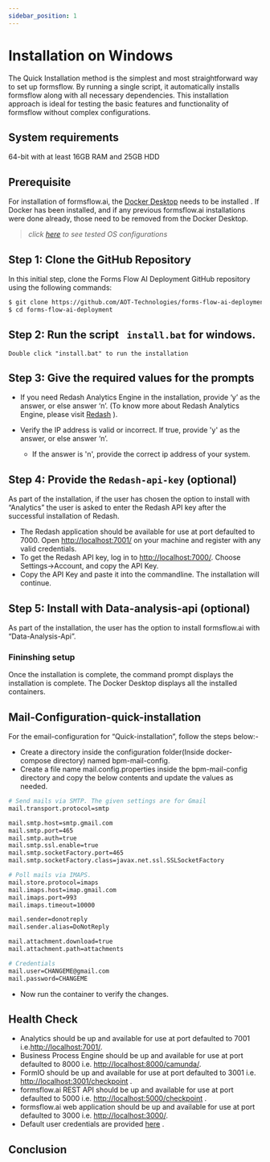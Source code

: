 ```yaml
---
sidebar_position: 1
---
```


# Installation on Windows 

The Quick Installation method is the simplest and most straightforward way to set up formsflow. By running a single script, it automatically installs formsflow along with all necessary dependencies. This installation approach is ideal for testing the basic features and functionality of formsflow without complex configurations.

## System requirements

64-bit with at least 16GB RAM and 25GB HDD  

## Prerequisite

For installation of formsflow.ai, the [Docker Desktop](https://www.docker.com/) needs to be installed . If Docker has been installed, and if any previous formsflow.ai installations were done already, those need to be removed from the Docker Desktop.  

>  _click <a target="_blank" href="/chart-doc/static/supporting_version.md">here</a> to see tested OS configurations_  


## Step 1: Clone the GitHub Repository

In this initial step, clone the Forms Flow AI Deployment GitHub repository using the following commands:

```bash
$ git clone https://github.com/AOT-Technologies/forms-flow-ai-deployment.git
$ cd forms-flow-ai-deployment
```

## Step 2: Run the script `` install.bat`` for windows.


```
Double click "install.bat" to run the installation
```

## Step 3: Give the required values for the prompts

* If you need Redash Analytics Engine in the installation, provide ‘y’ as the answer, or else answer ‘n’. (To know more about Redash Analytics Engine, please visit [Redash](https://redash.io/help/) ).  

* Verify the IP address is valid or incorrect. If true, provide  'y' as the answer, or else answer ‘n’.
   * If the answer is 'n', provide the correct ip address of your system. 


## Step 4: Provide the ``Redash-api-key`` (optional)

As part of the installation, if the user has chosen the option to install with “Analytics” the user is asked to enter the Redash API key after the successful installation of Redash.  

* The Redash application should be available for use at port defaulted to 7000. Open [http://localhost:7001/](http://localhost:7001/) on your machine and register with any valid credentials.
* To get the Redash API key, log in to [http://localhost:7000/](http://localhost:7000/). Choose Settings->Account, and copy the API Key.
* Copy the API Key and paste it into the commandline. The installation will continue.

## Step 5: Install with Data-analysis-api (optional)

As part of the installation, the user has the option to install formsflow.ai  with “Data-Analysis-Api”.


### Fininshing setup

Once the installation is complete, the command prompt displays the installation is complete. The Docker Desktop displays all the installed containers.

## Mail-Configuration-quick-installation

For the email-configuration for “Quick-installation”, follow the steps below:-

- Create a directory inside the configuration folder(Inside docker-compose directory) named bpm-mail-config. 
- Create a file name mail.config.properties inside the bpm-mail-config
directory and copy the below contents and update the values as needed. 

```bash
# Send mails via SMTP. The given settings are for Gmail 
mail.transport.protocol=smtp

mail.smtp.host=smtp.gmail.com
mail.smtp.port=465
mail.smtp.auth=true
mail.smtp.ssl.enable=true
mail.smtp.socketFactory.port=465
mail.smtp.socketFactory.class=javax.net.ssl.SSLSocketFactory

# Poll mails via IMAPS.
mail.store.protocol=imaps
mail.imaps.host=imap.gmail.com
mail.imaps.port=993
mail.imaps.timeout=10000

mail.sender=donotreply
mail.sender.alias=DoNotReply

mail.attachment.download=true
mail.attachment.path=attachments

# Credentials
mail.user=CHANGEME@gmail.com
mail.password=CHANGEME
```

- Now run the container to verify the changes. 

##  Health Check

- Analytics should be up and available for use at port defaulted to 7001 i.e.<a target="_blank" href="http://localhost:7001/">http://localhost:7001/</a>.
 - Business Process Engine should be up and available for use at port defaulted to 8000 i.e. <a target="_blank" href="http://localhost:8000/camunda/">http://localhost:8000/camunda/</a>.
 - FormIO should be up and available for use at port defaulted to 3001 i.e. <a target="_blank" href="http://localhost:3001/checkpoint">http://localhost:3001/checkpoint</a> .
 - formsflow.ai REST API should be up and available for use at port defaulted to 5000 i.e. <a target="_blank" href="http://localhost:5000/checkpoint">http://localhost:5000/checkpoint</a> .
 - formsflow.ai web application should be up and available for use at port defaulted to 3000 i.e. <a target="_blank" href="http://localhost:3000/">http://localhost:3000/</a>.
 - Default user credentials are provided <a target="_blank" href="/chart-doc/static/user_credentials.md">here</a> .

## Conclusion



